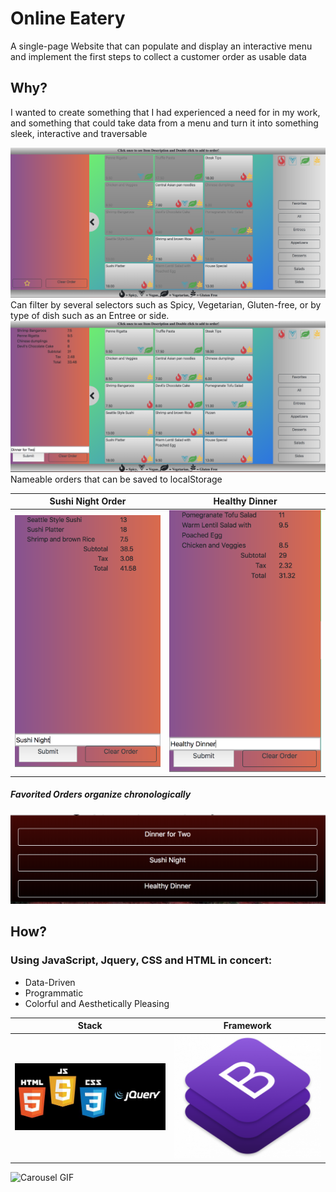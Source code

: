 # Online Eatery

A single-page Website that can populate and display an interactive menu and implement the first steps to collect a customer order as usable data

## Why?

I wanted to create something that I had experienced a need for in my work, and something that could take data from a menu and turn it into something sleek, interactive and traversable


![ScreenShot 1](./photos/fullPageImageFiltered.png?raw=true "Title")
Can filter by several selectors such as Spicy, Vegetarian, Gluten-free, or by type of dish such as an Entree or side.
![ScreenShot 2](./photos/FullPageImagePure.png?raw=true "Title")
Nameable orders that can be saved to localStorage

Sushi Night Order          |Healthy Dinner
:-------------------------:|:-------------------------:
![ScreenShot 3](./photos/sushiNight.png?raw=true "Title")  |  ![ScreenShot 3](./photos/healthyDinner.png?raw=true "Title")
##### Favorited Orders organize chronologically
![ScreenShot 4](./photos/favorites.png?raw=true "Title")

## How?

### Using JavaScript, Jquery, CSS and HTML in concert:

* Data-Driven
* Programmatic
* Colorful and Aesthetically Pleasing

Stack                | Framework
:-------------------:|:---------------------:
![ScreenShot 4](./photos/stackPhoto.jpg?raw=true "Title") | ![ScreenShot 4](./photos/bootstrapLogo.png?raw=true "Title")

![Carousel GIF](./photos/carouselGif.gif?raw=true "Title")
